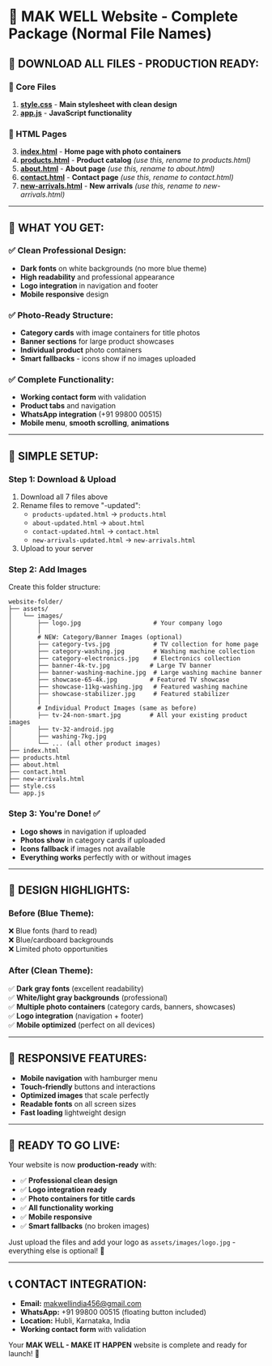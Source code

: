 # 🚀 MAK WELL Website - Complete Package (Normal File Names)

## 📁 **DOWNLOAD ALL FILES - PRODUCTION READY:**

### **🎨 Core Files**
1. [**style.css**](file:style.css) - **Main stylesheet with clean design**
2. [**app.js**](file:app.js) - **JavaScript functionality**

### **📄 HTML Pages**  
3. [**index.html**](file:index.html) - **Home page with photo containers**
4. [**products.html**](file:products-updated.html) - **Product catalog** *(use this, rename to products.html)*
5. [**about.html**](file:about-updated.html) - **About page** *(use this, rename to about.html)*  
6. [**contact.html**](file:contact-updated.html) - **Contact page** *(use this, rename to contact.html)*
7. [**new-arrivals.html**](file:new-arrivals-updated.html) - **New arrivals** *(use this, rename to new-arrivals.html)*

---

## 🎯 **WHAT YOU GET:**

### **✅ Clean Professional Design:**
- **Dark fonts** on white backgrounds (no more blue theme)
- **High readability** and professional appearance  
- **Logo integration** in navigation and footer
- **Mobile responsive** design

### **✅ Photo-Ready Structure:**
- **Category cards** with image containers for title photos
- **Banner sections** for large product showcases  
- **Individual product** photo containers
- **Smart fallbacks** - icons show if no images uploaded

### **✅ Complete Functionality:**
- **Working contact form** with validation
- **Product tabs** and navigation
- **WhatsApp integration** (+91 99800 00515)
- **Mobile menu**, **smooth scrolling**, **animations**

---

## 📁 **SIMPLE SETUP:**

### **Step 1: Download & Upload**
1. Download all 7 files above
2. Rename files to remove "-updated":
   - `products-updated.html` → `products.html`  
   - `about-updated.html` → `about.html`
   - `contact-updated.html` → `contact.html`
   - `new-arrivals-updated.html` → `new-arrivals.html`
3. Upload to your server

### **Step 2: Add Images** 
Create this folder structure:
```
website-folder/
├── assets/
│   └── images/
│       ├── logo.jpg                    # Your company logo
│       │
│       # NEW: Category/Banner Images (optional)
│       ├── category-tvs.jpg            # TV collection for home page
│       ├── category-washing.jpg        # Washing machine collection  
│       ├── category-electronics.jpg    # Electronics collection
│       ├── banner-4k-tv.jpg           # Large TV banner
│       ├── banner-washing-machine.jpg  # Large washing machine banner
│       ├── showcase-65-4k.jpg         # Featured TV showcase
│       ├── showcase-11kg-washing.jpg   # Featured washing machine
│       ├── showcase-stabilizer.jpg     # Featured stabilizer
│       │
│       # Individual Product Images (same as before)
│       ├── tv-24-non-smart.jpg        # All your existing product images
│       ├── tv-32-android.jpg          
│       ├── washing-7kg.jpg
│       └── ... (all other product images)
├── index.html
├── products.html  
├── about.html
├── contact.html
├── new-arrivals.html
├── style.css
└── app.js
```

### **Step 3: You're Done!** ✅
- **Logo shows** in navigation if uploaded
- **Photos show** in category cards if uploaded  
- **Icons fallback** if images not available
- **Everything works** perfectly with or without images

---

## 🎨 **DESIGN HIGHLIGHTS:**

### **Before (Blue Theme):**
❌ Blue fonts (hard to read)  
❌ Blue/cardboard backgrounds  
❌ Limited photo opportunities  

### **After (Clean Theme):**
✅ **Dark gray fonts** (excellent readability)  
✅ **White/light gray backgrounds** (professional)  
✅ **Multiple photo containers** (category cards, banners, showcases)  
✅ **Logo integration** (navigation + footer)  
✅ **Mobile optimized** (perfect on all devices)

---

## 📱 **RESPONSIVE FEATURES:**

- **Mobile navigation** with hamburger menu
- **Touch-friendly** buttons and interactions  
- **Optimized images** that scale perfectly
- **Readable fonts** on all screen sizes
- **Fast loading** lightweight design

---

## 🎯 **READY TO GO LIVE:**

Your website is now **production-ready** with:
- ✅ **Professional clean design**
- ✅ **Logo integration ready**  
- ✅ **Photo containers for title cards**
- ✅ **All functionality working**
- ✅ **Mobile responsive**
- ✅ **Smart fallbacks** (no broken images)

Just upload the files and add your logo as `assets/images/logo.jpg` - everything else is optional! 🎉

---

## 📞 **CONTACT INTEGRATION:**
- **Email:** makwellindia456@gmail.com  
- **WhatsApp:** +91 99800 00515 (floating button included)
- **Location:** Hubli, Karnataka, India
- **Working contact form** with validation

Your **MAK WELL - MAKE IT HAPPEN** website is complete and ready for launch! 🚀